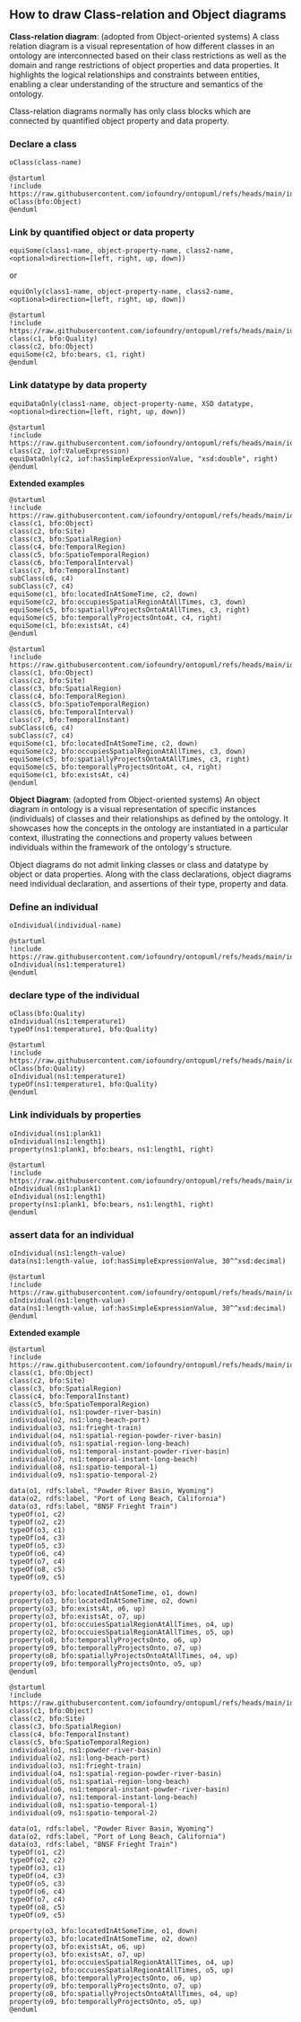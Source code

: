 ## How to draw Class-relation and Object diagrams 

**Class-relation diagram**: (adopted from Object-oriented systems) A class relation diagram is a visual representation of how different classes in an ontology are interconnected based on their class restrictions as well as the domain and range restrictions of object properties and data properties. It highlights the logical relationships and constraints between entities, enabling a clear understanding of the structure and semantics of the ontology.

Class-relation diagrams normally has only class blocks which are connected by quantified object property and data property. 

### Declare a class
```
oClass(class-name)   
```

```plantuml
@startuml
!include https://raw.githubusercontent.com/iofoundry/ontopuml/refs/heads/main/iof.iuml
oClass(bfo:Object)   
@enduml
```

### Link by quantified object or data property
```
equiSome(class1-name, object-property-name, class2-name, <optional>direction=[left, right, up, down])  
```
or
```
equiOnly(class1-name, object-property-name, class2-name, <optional>direction=[left, right, up, down])  
```

```plantuml
@startuml
!include https://raw.githubusercontent.com/iofoundry/ontopuml/refs/heads/main/iof.iuml
class(c1, bfo:Quality)
class(c2, bfo:Object)
equiSome(c2, bfo:bears, c1, right)   
@enduml
```

### Link datatype by data property
```
equiDataOnly(class1-name, object-property-name, XSD datatype, <optional>direction=[left, right, up, down])  
```

```plantuml
@startuml
!include https://raw.githubusercontent.com/iofoundry/ontopuml/refs/heads/main/iof.iuml
class(c2, iof:ValueExpression)
equiDataOnly(c2, iof:hasSimpleExpressionValue, "xsd:double", right)   
@enduml
```

**Extended examples**

```
@startuml
!include https://raw.githubusercontent.com/iofoundry/ontopuml/refs/heads/main/iof.iuml
class(c1, bfo:Object)
class(c2, bfo:Site)
class(c3, bfo:SpatialRegion)
class(c4, bfo:TemporalRegion)
class(c5, bfo:SpatioTemporalRegion)
class(c6, bfo:TemporalInterval)
class(c7, bfo:TemporalInstant)
subClass(c6, c4)
subClass(c7, c4)
equiSome(c1, bfo:locatedInAtSomeTime, c2, down)
equiSome(c2, bfo:occupiesSpatialRegionAtAllTimes, c3, down)
equiSome(c5, bfo:spatiallyProjectsOntoAtAllTimes, c3, right)
equiSome(c5, bfo:temporallyProjectsOntoAt, c4, right)
equiSome(c1, bfo:existsAt, c4)
@enduml
```

```plantuml
@startuml
!include https://raw.githubusercontent.com/iofoundry/ontopuml/refs/heads/main/iof.iuml
class(c1, bfo:Object)
class(c2, bfo:Site)
class(c3, bfo:SpatialRegion)
class(c4, bfo:TemporalRegion)
class(c5, bfo:SpatioTemporalRegion)
class(c6, bfo:TemporalInterval)
class(c7, bfo:TemporalInstant)
subClass(c6, c4)
subClass(c7, c4)
equiSome(c1, bfo:locatedInAtSomeTime, c2, down)
equiSome(c2, bfo:occupiesSpatialRegionAtAllTimes, c3, down)
equiSome(c5, bfo:spatiallyProjectsOntoAtAllTimes, c3, right)
equiSome(c5, bfo:temporallyProjectsOntoAt, c4, right)
equiSome(c1, bfo:existsAt, c4)
@enduml
```

**Object Diagram**: (adopted from Object-oriented systems) An object diagram in ontology is a visual representation of specific instances (individuals) of classes and their relationships as defined by the ontology. It showcases how the concepts in the ontology are instantiated in a particular context, illustrating the connections and property values between individuals within the framework of the ontology's structure.

Object diagrams do not admit linking classes or class and datatype by object or data properties. Along with the class declarations, object diagrams need individual declaration, and assertions of their type, property and data.


### Define an individual
```
oIndividual(individual-name)
```

```plantuml
@startuml
!include https://raw.githubusercontent.com/iofoundry/ontopuml/refs/heads/main/iof.iuml
oIndividual(ns1:temperature1)
@enduml
```

### declare type of the individual
```
oClass(bfo:Quality)
oIndividual(ns1:temperature1)
typeOf(ns1:temperature1, bfo:Quality)
```

```plantuml
@startuml
!include https://raw.githubusercontent.com/iofoundry/ontopuml/refs/heads/main/iof.iuml
oClass(bfo:Quality)
oIndividual(ns1:temperature1)
typeOf(ns1:temperature1, bfo:Quality)
@enduml
```

### Link individuals by properties
```
oIndividual(ns1:plank1)
oIndividual(ns1:length1)
property(ns1:plank1, bfo:bears, ns1:length1, right)
```

```plantuml
@startuml
!include https://raw.githubusercontent.com/iofoundry/ontopuml/refs/heads/main/iof.iuml
oIndividual(ns1:plank1)
oIndividual(ns1:length1)
property(ns1:plank1, bfo:bears, ns1:length1, right)
@enduml
```

### assert data for an individual
```
oIndividual(ns1:length-value)
data(ns1:length-value, iof:hasSimpleExpressionValue, 30^^xsd:decimal)
```

```plantuml
@startuml
!include https://raw.githubusercontent.com/iofoundry/ontopuml/refs/heads/main/iof.iuml
oIndividual(ns1:length-value)
data(ns1:length-value, iof:hasSimpleExpressionValue, 30^^xsd:decimal)
@enduml
```

**Extended example**

```
@startuml
!include https://raw.githubusercontent.com/iofoundry/ontopuml/refs/heads/main/iof.iuml
class(c1, bfo:Object)
class(c2, bfo:Site)
class(c3, bfo:SpatialRegion)
class(c4, bfo:TemporalInstant)
class(c5, bfo:SpatioTemporalRegion)
individual(o1, ns1:powder-river-basin)
individual(o2, ns1:long-beach-port)
individual(o3, ns1:frieght-train)
individual(o4, ns1:spatial-region-powder-river-basin)
individual(o5, ns1:spatial-region-long-beach)
individual(o6, ns1:temporal-instant-powder-river-basin)
individual(o7, ns1:temporal-instant-long-beach)
individual(o8, ns1:spatio-temporal-1)
individual(o9, ns1:spatio-temporal-2)

data(o1, rdfs:label, "Powder River Basin, Wyoming")
data(o2, rdfs:label, "Port of Long Beach, California")
data(o3, rdfs:label, "BNSF Frieght Train")
typeOf(o1, c2)
typeOf(o2, c2)
typeOf(o3, c1)
typeOf(o4, c3)
typeOf(o5, c3)
typeOf(o6, c4)
typeOf(o7, c4)
typeOf(o8, c5)
typeOf(o9, c5)

property(o3, bfo:locatedInAtSomeTime, o1, down)
property(o3, bfo:locatedInAtSomeTime, o2, down)
property(o3, bfo:existsAt, o6, up)
property(o3, bfo:existsAt, o7, up)
property(o1, bfo:occuiesSpatialRegionAtAllTimes, o4, up)
property(o2, bfo:occuiesSpatialRegionAtAllTimes, o5, up)
property(o8, bfo:temporallyProjectsOnto, o6, up)
property(o9, bfo:temporallyProjectsOnto, o7, up)
property(o8, bfo:spatiallyProjectsOntoAtAllTimes, o4, up)
property(o9, bfo:temporallyProjectsOnto, o5, up)
@enduml
```

```plantuml
@startuml
!include https://raw.githubusercontent.com/iofoundry/ontopuml/refs/heads/main/iof.iuml
class(c1, bfo:Object)
class(c2, bfo:Site)
class(c3, bfo:SpatialRegion)
class(c4, bfo:TemporalInstant)
class(c5, bfo:SpatioTemporalRegion)
individual(o1, ns1:powder-river-basin)
individual(o2, ns1:long-beach-port)
individual(o3, ns1:frieght-train)
individual(o4, ns1:spatial-region-powder-river-basin)
individual(o5, ns1:spatial-region-long-beach)
individual(o6, ns1:temporal-instant-powder-river-basin)
individual(o7, ns1:temporal-instant-long-beach)
individual(o8, ns1:spatio-temporal-1)
individual(o9, ns1:spatio-temporal-2)

data(o1, rdfs:label, "Powder River Basin, Wyoming")
data(o2, rdfs:label, "Port of Long Beach, California")
data(o3, rdfs:label, "BNSF Frieght Train")
typeOf(o1, c2)
typeOf(o2, c2)
typeOf(o3, c1)
typeOf(o4, c3)
typeOf(o5, c3)
typeOf(o6, c4)
typeOf(o7, c4)
typeOf(o8, c5)
typeOf(o9, c5)

property(o3, bfo:locatedInAtSomeTime, o1, down)
property(o3, bfo:locatedInAtSomeTime, o2, down)
property(o3, bfo:existsAt, o6, up)
property(o3, bfo:existsAt, o7, up)
property(o1, bfo:occuiesSpatialRegionAtAllTimes, o4, up)
property(o2, bfo:occuiesSpatialRegionAtAllTimes, o5, up)
property(o8, bfo:temporallyProjectsOnto, o6, up)
property(o9, bfo:temporallyProjectsOnto, o7, up)
property(o8, bfo:spatiallyProjectsOntoAtAllTimes, o4, up)
property(o9, bfo:temporallyProjectsOnto, o5, up)
@enduml
```